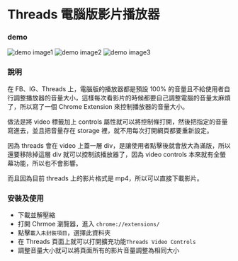 # Threads 電腦版影片播放器

### demo
![demo image1](https://i.imgur.com/qQ3dkmH.png)
![demo image2](https://i.imgur.com/A69prUF.png)
![demo image3](https://i.imgur.com/5wfKZSm.png)

### 說明
在 FB、IG、Threads 上，電腦版的播放器都是預設 100% 的音量且不給使用者自行調整播放器的音量大小，這樣每次看影片的時候都要自己調整電腦的音量太麻煩了，所以寫了一個 Chrome Extension 來控制播放器的音量大小。

做法是將 video 標籤加上 controls 屬性就可以將控制條打開，然後把指定的音量寫進去，並且把音量存在 storage 裡，就不用每次打開網頁都要重新設定。

因為 threads 會在 video 上蓋一層 div，是讓使用者點擊後就會放大為滿版，所以還要移除掉這層 div 就可以控制該播放器了，因為 video controls 本來就有全螢幕功能，所以也不會影響。

而且因為目前 threads 上的影片格式是 mp4，所以可以直接下載影片。

### 安裝及使用
* 下載並解壓縮
* 打開 Chrmoe 瀏覽器，進入 `chrome://extensions/`
* 點擊`載入未封裝項目`，選擇此資料夾
* 在 Threads 頁面上就可以打開擴充功能`Threads Video Controls`
* 調整音量大小就可以將頁面所有的影片音量調整為相同大小
